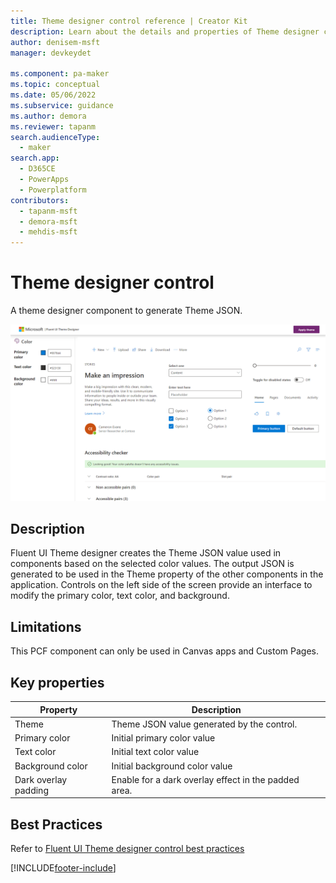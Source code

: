 ```yaml
---
title: Theme designer control reference | Creator Kit
description: Learn about the details and properties of Theme designer control in the Creator Kit.
author: denisem-msft
manager: devkeydet

ms.component: pa-maker
ms.topic: conceptual
ms.date: 05/06/2022
ms.subservice: guidance
ms.author: demora
ms.reviewer: tapanm
search.audienceType: 
  - maker
search.app: 
  - D365CE
  - PowerApps
  - Powerplatform
contributors:
  - tapanm-msft
  - demora-msft
  - mehdis-msft
---
```

# Theme designer control

A theme designer component to generate Theme JSON.

![Theme designer](media/themedesigner.png "Theme designer")

## Description

Fluent UI Theme designer creates the Theme JSON value used in components based on the selected color values. The output JSON is generated to be used in the Theme property of the other components in the application. Controls on the left side of the screen provide an interface to modify the primary color, text color, and background.

## Limitations
This PCF component can only be used in Canvas apps and Custom Pages.

## Key properties

| Property | Description |
| -------- | ----------- |
| Theme | Theme JSON value generated by the control. |
| Primary color | Initial primary color value |
| Text color | Initial text color value |
| Background color | Initial background color value |
| Dark overlay padding | Enable for a dark overlay effect in the padded area. |

## Best Practices
Refer to [Fluent UI Theme designer control best practices](https://developer.microsoft.com/en-us/fluentui#/controls/web/contextmenu)

[!INCLUDE[footer-include](../../includes/footer-banner.md)]
